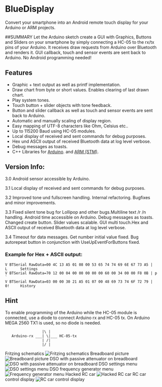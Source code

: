 # BlueDisplay
Convert your smartphone into an Android remote touch display for your Arduino or ARM projects.

##SUMMARY
Let the Arduino sketch create a GUI with Graphics, Buttons and Sliders on your smartphone by simply connecting a HC-05 to the rx/tx pins of your Arduino.
It receives draw requests from Arduino over Bluetooth and renders it.
GUI callback, touch and sensor events are sent back to Arduino.
No Android programming needed!

## Features
- Graphic + text output as well as printf implementation.
- Draw chart from byte or short values. Enables clearing of last drawn chart.
- Play system tones.
- Touch button + slider objects with tone feedback.
- Button and slider callback as well as touch and sensor events are sent back to Arduino.
- Automatic and manually scaling of display region.
- Easy mapping of UTF-8 characters like Ohm, Celsius etc..
- Up to 115200 Baud using HC-05 modules.
- Local display of received and sent commands for debug purposes.
- Hex und ASCII output of received Bluetooth data at log level verbose.
- Debug messages as toasts.
- C++ Libraries for [Arduino](https://github.com/ArminJo/android-blue-display/tree/master/arduino/libraries/BlueDisplay/BlueDisplay.zip).
 and [ARM (STM)](https://github.com/ArminJo/android-blue-display/tree/master/STM32/lib).

## Version Info:
3.0 Android sensor accessible by Arduino.

3.1 Local display of received and sent commands for debug purposes.

3.2 Improved tone und fullscreen handling. Internal refactoring. Bugfixes and minor improvements.

3.3 Fixed silent tone bug for Lollipop and other bugs.Multiline text /r /n handling.
Android time accessible on Arduino. Debug messages as toasts. Changed create button.
Slider values scalable. GUI multi touch.Hex and ASCII output of received Bluetooth data at log level verbose.

3.4 Timeout for data messages. Get number initial value fixed.
Bug autorepeat button in conjunction with UseUpEventForButtons fixed.


### Example for Hex + ASCII output:
```
V BTSerial RawData=00 4C 13 A5 01 08 00 53 65 74 74 69 6E 67 73 A5 |  L      Settings
V BTSerial RawData=70 12 00 04 00 00 00 00 00 60 00 34 00 00 F8 0B | p             `
V BTSerial RawData=03 00 00 30 21 A5 01 07 00 48 69 73 74 6F 72 79 |   0!     History
```

## Hint
To enable programming of the Arduino while the HC-05 module is connected, use a diode to connect Arduino rx and HC-05 tx.
On Arduino MEGA 2560 TX1 is used, so no diode is needed.
```
                 |\ |
   Arduino-rx ___| \|___ HC-05-tx
                 | /|
                 |/ |
```


Fritzing schematics
![Fritzing schematics](https://github.com/ArminJo/android-blue-display/blob/gh-pages/schematics/BlueDisplayBlink_Steckplatine.png)
Breadboard picture
![Breadboard picture](https://github.com/ArminJo/android-blue-display/blob/gh-pages/pictures/Blink1.jpg)
DSO with passive attenuator on breadboard
![DSO with passive attenuator on breadboard](https://github.com/ArminJo/android-blue-display/blob/gh-pages/pictures/ArduinoDSO.jpg)
DSO settings menu
![DSO settings menu](https://github.com/ArminJo/android-blue-display/blob/gh-pages/screenshots/DSOSettings.png)
DSO frequency generator menu
![Frequency generator menu](https://github.com/ArminJo/android-blue-display/blob/gh-pages/screenshots/Frequency.png)
Hacked RC car
![Hacked RC car](https://github.com/ArminJo/android-blue-display/blob/gh-pages/pictures/RCCar+Tablet.JPG)
RC car control display
![RC car control display](https://github.com/ArminJo/android-blue-display/blob/gh-pages/screenshots/RCCarControl.png)


